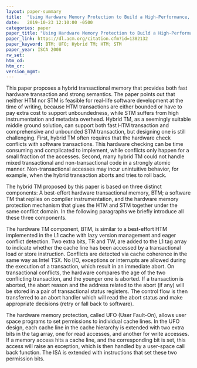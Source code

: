 ```yaml
---
layout: paper-summary
title:  "Using Hardware Memory Protection to Build a High-Performance, Strongly-Atomic Hybrid Transactional Memory"
date:   2019-10-23 12:10:00 -0500
categories: paper
paper_title: "Using Hardware Memory Protection to Build a High-Performance, Strongly-Atomic Hybrid Transactional Memory"
paper_link: https://dl.acm.org/citation.cfm?id=1382132
paper_keyword: BTM; UFO; Hybrid TM; HTM; STM
paper_year: ISCA 2008
rw_set: 
htm_cd: 
htm_cr: 
version_mgmt: 
---
```


This paper proposes a hybrid transactional memory that provides both fast hardware transaction and strong semantics. 
The paper points out that neither HTM nor STM is feasible for real-life software development at the time of writing, because
HTM transactions are either bounded or have to pay extra cost to support unboundedness, while STM suffers from high
instrumentation and metadata overhead. Hybrid TM, as a seemingly suitable middle ground solution, can support both
fast HTM transaction and comprehensive and unbounded STM transaction, but designing one is still challenging. First,
hybrid TM often requires that the hardware check conflicts with software transactions. This hardware checking can be 
time consuming and complicated to implement, while conflicts only happen for a small fraction of the accesses. Second,
many hybrid TM could not handle mixed transactional and non-transactional code in a strongly atomic manner. Non-transactional
accesses may incur unintuitive behavior, for example, when the hybrid transaction aborts and tries to roll back. 

The hybrid TM proposed by this paper is based on three distinct components: A best-effort hardware transactional memory,
BTM; a software TM that replies on compiler instrumentation, and the hardware memory protection mechanism that glues 
the HTM and STM together under the same conflict domain. In the following paragraphs we briefly introduce all these three 
components.

The hardware TM component, BTM, is similar to a best-effort HTM implemented in the L1 cache with lazy version management
and eager conflict detection. Two extra bits, TR and TW, are added to the L1 tag array to indicate whether the cache line
has been accessed by a transactional load or store instruction. Conflicts are detected via cache coherence in the same way 
as Intel TSX. No I/O, exceptions or interrupts are allowed during the execution of a transaction, which result in an immediate
abort. On transactional conflicts, the hardware compares the age of the two conflicting transaction, and the younger one
is aborted. If a transaction is aborted, the abort reason and the address related to the abort (if any) will be stored in
a pair of transactional status registers. The control flow is then transferred to an abort handler which will read the abort
status and make appropriate decisions (retry or fall back to software).

The hardware memory protection, called UFO (User Fault-On), allows user space programs to set permissions to individual
cache lines. In the UFO design, each cache line in the cache hierarchy is extended with two extra bits in the tag array, one 
for read accesses, and another for write accesses. If a memory access hits a cache line, and the corresponding bit is set,
this access will raise an exception, which is then handled by a user-space call back function. The ISA is extended with 
instructions that set these two permission bits. 
